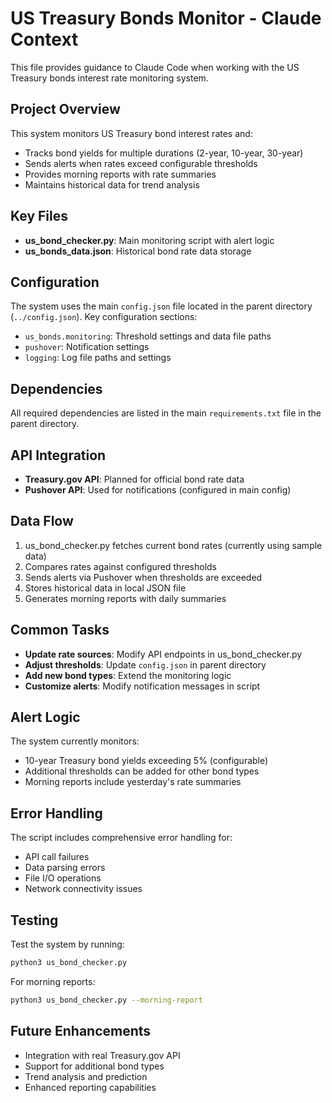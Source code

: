 # US Treasury Bonds Monitor - Claude Context

This file provides guidance to Claude Code when working with the US Treasury bonds interest rate monitoring system.

## Project Overview

This system monitors US Treasury bond interest rates and:
- Tracks bond yields for multiple durations (2-year, 10-year, 30-year)
- Sends alerts when rates exceed configurable thresholds
- Provides morning reports with rate summaries
- Maintains historical data for trend analysis

## Key Files

- **us_bond_checker.py**: Main monitoring script with alert logic
- **us_bonds_data.json**: Historical bond rate data storage

## Configuration

The system uses the main `config.json` file located in the parent directory (`../config.json`). Key configuration sections:
- `us_bonds.monitoring`: Threshold settings and data file paths
- `pushover`: Notification settings
- `logging`: Log file paths and settings

## Dependencies

All required dependencies are listed in the main `requirements.txt` file in the parent directory.

## API Integration

- **Treasury.gov API**: Planned for official bond rate data
- **Pushover API**: Used for notifications (configured in main config)

## Data Flow

1. us_bond_checker.py fetches current bond rates (currently using sample data)
2. Compares rates against configured thresholds
3. Sends alerts via Pushover when thresholds are exceeded
4. Stores historical data in local JSON file
5. Generates morning reports with daily summaries

## Common Tasks

- **Update rate sources**: Modify API endpoints in us_bond_checker.py
- **Adjust thresholds**: Update `config.json` in parent directory
- **Add new bond types**: Extend the monitoring logic
- **Customize alerts**: Modify notification messages in script

## Alert Logic

The system currently monitors:
- 10-year Treasury bond yields exceeding 5% (configurable)
- Additional thresholds can be added for other bond types
- Morning reports include yesterday's rate summaries

## Error Handling

The script includes comprehensive error handling for:
- API call failures
- Data parsing errors
- File I/O operations
- Network connectivity issues

## Testing

Test the system by running:
```bash
python3 us_bond_checker.py
```

For morning reports:
```bash
python3 us_bond_checker.py --morning-report
```

## Future Enhancements

- Integration with real Treasury.gov API
- Support for additional bond types
- Trend analysis and prediction
- Enhanced reporting capabilities